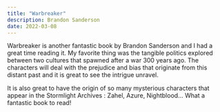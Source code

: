 ```yaml
---
title: "Warbreaker"
description: Brandon Sanderson
date: 2022-03-08
---
```


Warbreaker is another fantastic book by Brandon Sanderson and I had a great time reading it. My favorite thing was the tangible politics explored between two cultures that spawned after a war 300 years ago. The characters will deal with the prejudice and bias that originate from this distant past and it is great to see the intrigue unravel.

It is also great to have the origin of so many mysterious characters that appear in the Stormlight Archives : Zahel, Azure, Nightblood... What a fantastic book to read!
